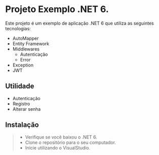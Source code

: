 # Projeto Exemplo .NET 6.

Este projeto é um exemplo de aplicação .NET 6 que utiliza as seguintes tecnologias:

* AutoMapper
* Entity Framework
* Middlewares
  - Autenticação
  - Error
* Exception
* JWT
## Utilidade
- Autenticação
- Registro
- Alterar senha

## Instalação
> * Verifique se você baixou o .NET 6.
> * Clone o repositório para o seu computador.
> * Inicie utilizando o VisualStudio.
